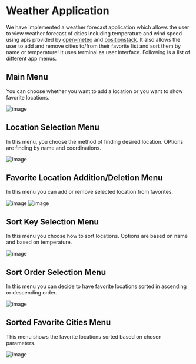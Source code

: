 # Weather Application
We have implemented a weather forecast application which allows the user to view weather forecast of cities including temperature and wind speed using apis provided by [open-meteo](https://open-meteo.com/) and [positionstack](https://positionstack.com/). It also allows the user to add and remove cities to/from their favorite list and sort them by name or temperature! It uses terminal as user interface. Following is a list of different app menus.
## Main Menu
You can choose whether you want to add a location or you want to show favorite locations.

![image](https://github.com/rpirayadi/weather_app/assets/62210316/e8cf2341-87cd-462d-b06e-8b724b2cdb01)


## Location Selection Menu
In this menu, you choose the method of finding desired location. OPtions are finding by name and coordinations.

![image](https://github.com/rpirayadi/weather_app/assets/62210316/5ab8e059-e75b-452c-99f8-87d8a56a104b)


## Favorite Location Addition/Deletion Menu
In this menu you can add or remove selected location from favorites.


![image](https://github.com/rpirayadi/weather_app/assets/62210316/57d28440-1795-4b2e-9908-0601b048cd65)
![image](https://github.com/rpirayadi/weather_app/assets/62210316/0276b610-8efa-4385-862a-3ec4dce73f65)


## Sort Key Selection Menu
In this menu you choose how to sort locations. Options are based on name and based on temperature.

![image](https://github.com/rpirayadi/weather_app/assets/62210316/b3af2e55-5f25-4ede-9f76-b723c4246be4)


## Sort Order Selection Menu
In this menu you can decide to have favorite locations sorted in ascending or descending order.

![image](https://github.com/rpirayadi/weather_app/assets/62210316/ade55b47-a685-496c-902f-a74336a5ee34)


## Sorted Favorite Cities Menu
This menu shows the favorite locations sorted based on chosen parameters.

![image](https://github.com/rpirayadi/weather_app/assets/62210316/16b93c10-836c-4293-86f9-ecbdc4d7383f)

